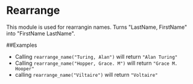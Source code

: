 Rearrange
=========

This module is used for rearrangin names.
Turns "LastName, FirstName" into "FirstName LastName".

##Examples

 * Calling `rearrange_name("Turing, Alan")` will return `"Alan Turing"`
 * Calling `rearrange_name("Hopper, Grace. M")` will return `"Grace M. Hooper"`
 * calling `rearrange_name("Viltaire")` will return `"Voltaire"`

